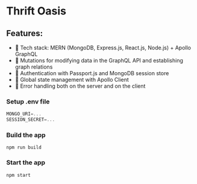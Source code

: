 # Thrift Oasis

## Features:

-   🌟 Tech stack: MERN (MongoDB, Express.js, React.js, Node.js) + Apollo GraphQL
-   🔄 Mutations for modifying data in the GraphQL API and establishing graph relations
-   🎃 Authentication with Passport.js and MongoDB session store
-   🚀 Global state management with Apollo Client
-   🐞 Error handling both on the server and on the client


### Setup .env file

```js
MONGO_URI=...
SESSION_SECRET=...
```

### Build the app

```shell
npm run build
```

### Start the app

```shell
npm start
```
